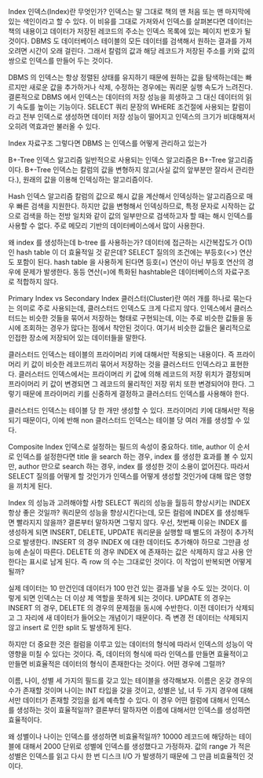 Index
인덱스(Index)란 무엇인가?
인덱스는 말 그대로 책의 맨 처음 또는 맨 마지막에 있는 색인이라고 할 수 있다. 이 비유를 그대로 가져와서 인덱스를 살펴본다면 데이터는 책의 내용이고 데이터가 저장된 레코드의 주소는 인덱스 목록에 있는 페이지 번호가 될 것이다. DBMS 도 데이터베이스 테이블의 모든 데이터를 검색해서 원하는 결과를 가져 오려면 시간이 오래 걸린다. 그래서 칼럼의 값과 해당 레코드가 저장된 주소를 키와 값의 쌍으로 인덱스를 만들어 두는 것이다.

DBMS 의 인덱스는 항상 정렬된 상태를 유지하기 때문에 원하는 값을 탐색하는데는 빠르지만 새로운 값을 추가하거나 삭제, 수정하는 경우에는 쿼리문 실행 속도가 느려진다. 결론적으로 DBMS 에서 인덱스는 데이터의 저장 성능을 희생하고 그 대신 데이터의 읽기 속도를 높이는 기능이다. SELECT 쿼리 문장의 WHERE 조건절에 사용되는 칼럼이라고 전부 인덱스로 생성하면 데이터 저장 성능이 떨어지고 인덱스의 크기가 비대해져서 오히려 역효과만 불러올 수 있다.


Index 자료구조
그렇다면 DBMS 는 인덱스를 어떻게 관리하고 있는가

B+-Tree 인덱스 알고리즘
일반적으로 사용되는 인덱스 알고리즘은 B+-Tree 알고리즘이다. B+-Tree 인덱스는 칼럼의 값을 변형하지 않고(사실 값의 앞부분만 잘라서 관리한다.), 원래의 값을 이용해 인덱싱하는 알고리즘이다.

Hash 인덱스 알고리즘
칼럼의 값으로 해시 값을 계산해서 인덱싱하는 알고리즘으로 매우 빠른 검색을 지원한다. 하지만 값을 변형해서 인덱싱하므로, 특정 문자로 시작하는 값으로 검색을 하는 전방 일치와 같이 값의 일부만으로 검색하고자 할 때는 해시 인덱스를 사용할 수 없다. 주로 메모리 기반의 데이터베이스에서 많이 사용한다.

왜 index 를 생성하는데 b-tree 를 사용하는가?
데이터에 접근하는 시간복잡도가 O(1)인 hash table 이 더 효율적일 것 같은데? SELECT 질의의 조건에는 부등호(<>) 연산도 포함이 된다. hash table 을 사용하게 된다면 등호(=) 연산이 아닌 부등호 연산의 경우에 문제가 발생한다. 동등 연산(=)에 특화된 hashtable은 데이터베이스의 자료구조로 적합하지 않다.


Primary Index vs Secondary Index
클러스터(Cluster)란 여러 개를 하나로 묶는다는 의미로 주로 사용되는데, 클러스터드 인덱스도 크게 다르지 않다. 인덱스에서 클러스터드는 비슷한 것들을 묶어서 저장하는 형태로 구현되는데, 이는 주로 비슷한 값들을 동시에 조회하는 경우가 많다는 점에서 착안된 것이다. 여기서 비슷한 값들은 물리적으로 인접한 장소에 저장되어 있는 데이터들을 말한다.

클러스터드 인덱스는 테이블의 프라이머리 키에 대해서만 적용되는 내용이다. 즉 프라이머리 키 값이 비슷한 레코드끼리 묶어서 저장하는 것을 클러스터드 인덱스라고 표현한다. 클러스터드 인덱스에서는 프라이머리 키 값에 의해 레코드의 저장 위치가 결정되며 프라이머리 키 값이 변경되면 그 레코드의 물리적인 저장 위치 또한 변경되어야 한다. 그렇기 때문에 프라이머리 키를 신중하게 결정하고 클러스터드 인덱스를 사용해야 한다.

클러스터드 인덱스는 테이블 당 한 개만 생성할 수 있다. 프라이머리 키에 대해서만 적용되기 때문이다, 이에 반해 non 클러스터드 인덱스는 테이블 당 여러 개를 생성할 수 있다.


Composite Index
인덱스로 설정하는 필드의 속성이 중요하다. title, author 이 순서로 인덱스를 설정한다면 title 을 search 하는 경우, index 를 생성한 효과를 볼 수 있지만, author 만으로 search 하는 경우, index 를 생성한 것이 소용이 없어진다. 따라서 SELECT 질의를 어떻게 할 것인가가 인덱스를 어떻게 생성할 것인가에 대해 많은 영향을 끼치게 된다.


Index 의 성능과 고려해야할 사항
SELECT 쿼리의 성능을 월등히 향상시키는 INDEX 항상 좋은 것일까? 쿼리문의 성능을 향상시킨다는데, 모든 컬럼에 INDEX 를 생성해두면 빨라지지 않을까? 결론부터 말하자면 그렇지 않다. 우선, 첫번째 이유는 INDEX 를 생성하게 되면 INSERT, DELETE, UPDATE 쿼리문을 실행할 때 별도의 과정이 추가적으로 발생한다. INSERT 의 경우 INDEX 에 대한 데이터도 추가해야 하므로 그만큼 성능에 손실이 따른다. DELETE 의 경우 INDEX 에 존재하는 값은 삭제하지 않고 사용 안한다는 표시로 남게 된다. 즉 row 의 수는 그대로인 것이다. 이 작업이 반복되면 어떻게 될까?

실제 데이터는 10 만건인데 데이터가 100 만건 있는 결과를 낳을 수도 있는 것이다. 이렇게 되면 인덱스는 더 이상 제 역할을 못하게 되는 것이다. UPDATE 의 경우는 INSERT 의 경우, DELETE 의 경우의 문제점을 동시에 수반한다. 이전 데이터가 삭제되고 그 자리에 새 데이터가 들어오는 개념이기 때문이다. 즉 변경 전 데이터는 삭제되지 않고 insert 로 인한 split 도 발생하게 된다.

하지만 더 중요한 것은 컬럼을 이루고 있는 데이터의 형식에 따라서 인덱스의 성능이 악영향을 미칠 수 있다는 것이다. 즉, 데이터의 형식에 따라 인덱스를 만들면 효율적이고 만들면 비효율적은 데이터의 형식이 존재한다는 것이다. 어떤 경우에 그럴까?

이름, 나이, 성별 세 가지의 필드를 갖고 있는 테이블을 생각해보자. 이름은 온갖 경우의 수가 존재할 것이며 나이는 INT 타입을 갖을 것이고, 성별은 남, 녀 두 가지 경우에 대해서만 데이터가 존재할 것임을 쉽게 예측할 수 있다. 이 경우 어떤 컬럼에 대해서 인덱스를 생성하는 것이 효율적일까? 결론부터 말하자면 이름에 대해서만 인덱스를 생성하면 효율적이다.

왜 성별이나 나이는 인덱스를 생성하면 비효율적일까? 10000 레코드에 해당하는 테이블에 대해서 2000 단위로 성별에 인덱스를 생성했다고 가정하자. 값의 range 가 적은 성별은 인덱스를 읽고 다시 한 번 디스크 I/O 가 발생하기 때문에 그 만큼 비효율적인 것이다.